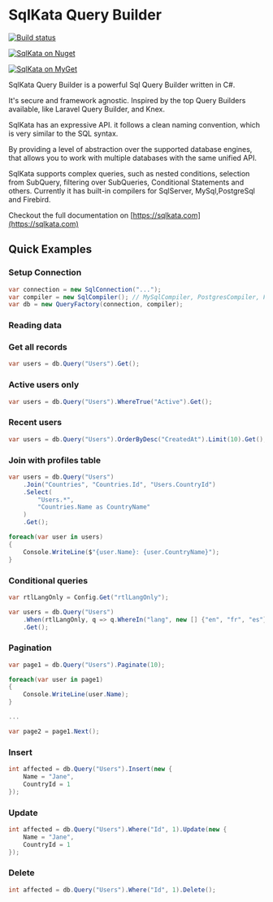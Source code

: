 # SqlKata Query Builder

[![Build status](https://ci.appveyor.com/api/projects/status/bh022c0ol5u6s41p?svg=true)](https://ci.appveyor.com/project/ahmad-moussawi/querybuilder)

[![SqlKata on Nuget](https://img.shields.io/nuget/vpre/SqlKata.svg)](https://www.nuget.org/packages/SqlKata)

[![SqlKata on MyGet](https://img.shields.io/myget/sqlkata/v/SqlKata.svg?label=myget)](https://www.myget.org/feed/sqlkata/package/nuget/SqlKata)

SqlKata Query Builder is a powerful Sql Query Builder written in C#.

It's secure and framework agnostic. Inspired by the top Query Builders available, like Laravel Query Builder, and Knex.

SqlKata has an expressive API. it follows a clean naming convention, which is very similar to the SQL syntax.

By providing a level of abstraction over the supported database engines, that allows you to work with multiple databases with the same unified API.

SqlKata supports complex queries, such as nested conditions, selection from SubQuery, filtering over SubQueries, Conditional Statements and others. Currently it has built-in compilers for SqlServer, MySql,PostgreSql and Firebird.

Checkout the full documentation on [https://sqlkata.com](https://sqlkata.com)

## Quick Examples

### Setup Connection

```cs
var connection = new SqlConnection("...");
var compiler = new SqlCompiler(); // MySqlCompiler, PostgresCompiler, FirebirdCompiler
var db = new QueryFactory(connection, compiler);
```

### Reading data

### Get all records
```cs
var users = db.Query("Users").Get();
```

### Active users only
```cs
var users = db.Query("Users").WhereTrue("Active").Get();
```

### Recent users
```cs
var users = db.Query("Users").OrderByDesc("CreatedAt").Limit(10).Get();
```

### Join with profiles table

```cs
var users = db.Query("Users")
    .Join("Countries", "Countries.Id", "Users.CountryId")
    .Select(
        "Users.*",
        "Countries.Name as CountryName"
    )
    .Get();

foreach(var user in users)
{
    Console.WriteLine($"{user.Name}: {user.CountryName}");
}
```

### Conditional queries
```cs
var rtlLangOnly = Config.Get("rtlLangOnly");

var users = db.Query("Users")
    .When(rtlLangOnly, q => q.WhereIn("lang", new [] {"en", "fr", "es"}))
    .Get();
```

### Pagination

```cs
var page1 = db.Query("Users").Paginate(10);

foreach(var user in page1)
{
    Console.WriteLine(user.Name);
}

...

var page2 = page1.Next();
```

### Insert

```cs
int affected = db.Query("Users").Insert(new {
    Name = "Jane",
    CountryId = 1
});
```

### Update

```cs
int affected = db.Query("Users").Where("Id", 1).Update(new {
    Name = "Jane",
    CountryId = 1
});
```

### Delete

```cs
int affected = db.Query("Users").Where("Id", 1).Delete();
```
